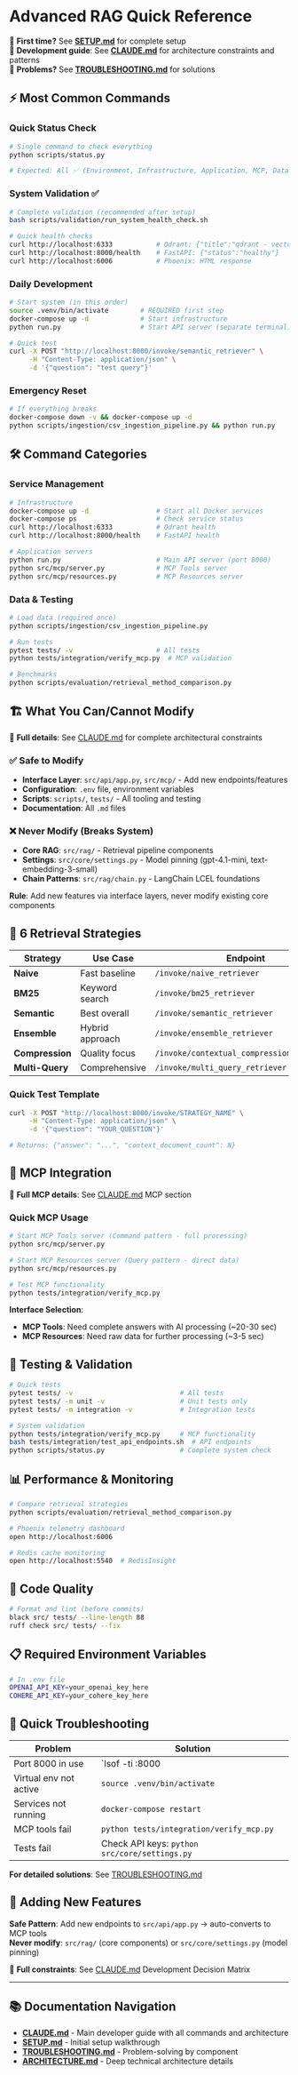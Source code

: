 # Advanced RAG Quick Reference

📖 **First time?** See **[SETUP.md](SETUP.md)** for complete setup  
📘 **Development guide**: See **[CLAUDE.md](../CLAUDE.md)** for architecture constraints and patterns  
🚨 **Problems?** See **[TROUBLESHOOTING.md](TROUBLESHOOTING.md)** for solutions

## ⚡ Most Common Commands

### Quick Status Check
```bash
# Single command to check everything
python scripts/status.py

# Expected: All ✅ (Environment, Infrastructure, Application, MCP, Data)
```

### System Validation ✅
```bash
# Complete validation (recommended after setup)
bash scripts/validation/run_system_health_check.sh

# Quick health checks
curl http://localhost:6333           # Qdrant: {"title":"qdrant - vector search engine"}
curl http://localhost:8000/health    # FastAPI: {"status":"healthy"}
curl http://localhost:6006           # Phoenix: HTML response
```

### Daily Development
```bash
# Start system (in this order)
source .venv/bin/activate        # REQUIRED first step
docker-compose up -d             # Start infrastructure 
python run.py                    # Start API server (separate terminal)

# Quick test
curl -X POST "http://localhost:8000/invoke/semantic_retriever" \
     -H "Content-Type: application/json" \
     -d '{"question": "test query"}'
```

### Emergency Reset
```bash
# If everything breaks
docker-compose down -v && docker-compose up -d
python scripts/ingestion/csv_ingestion_pipeline.py && python run.py
```

## 🛠️ Command Categories

### Service Management
```bash
# Infrastructure
docker-compose up -d                 # Start all Docker services
docker-compose ps                    # Check service status
curl http://localhost:6333           # Qdrant health
curl http://localhost:8000/health    # FastAPI health

# Application servers  
python run.py                        # Main API server (port 8000)
python src/mcp/server.py             # MCP Tools server 
python src/mcp/resources.py          # MCP Resources server
```

### Data & Testing
```bash
# Load data (required once)
python scripts/ingestion/csv_ingestion_pipeline.py

# Run tests
pytest tests/ -v                     # All tests
python tests/integration/verify_mcp.py  # MCP validation

# Benchmarks
python scripts/evaluation/retrieval_method_comparison.py
```

## 🏗️ What You Can/Cannot Modify

📘 **Full details**: See [CLAUDE.md](../CLAUDE.md) for complete architectural constraints

### ✅ Safe to Modify
- **Interface Layer**: `src/api/app.py`, `src/mcp/` - Add new endpoints/features  
- **Configuration**: `.env` file, environment variables
- **Scripts**: `scripts/`, `tests/` - All tooling and testing
- **Documentation**: All `.md` files

### ❌ Never Modify (Breaks System)
- **Core RAG**: `src/rag/` - Retrieval pipeline components
- **Settings**: `src/core/settings.py` - Model pinning (gpt-4.1-mini, text-embedding-3-small)
- **Chain Patterns**: `src/rag/chain.py` - LangChain LCEL foundations

**Rule**: Add new features via interface layers, never modify existing core components

## 🔄 6 Retrieval Strategies

| Strategy | Use Case | Endpoint |
|----------|----------|----------|
| **Naive** | Fast baseline | `/invoke/naive_retriever` |
| **BM25** | Keyword search | `/invoke/bm25_retriever` |
| **Semantic** | Best overall | `/invoke/semantic_retriever` |
| **Ensemble** | Hybrid approach | `/invoke/ensemble_retriever` |
| **Compression** | Quality focus | `/invoke/contextual_compression_retriever` |
| **Multi-Query** | Comprehensive | `/invoke/multi_query_retriever` |

### Quick Test Template
```bash
curl -X POST "http://localhost:8000/invoke/STRATEGY_NAME" \
     -H "Content-Type: application/json" \
     -d '{"question": "YOUR_QUESTION"}'

# Returns: {"answer": "...", "context_document_count": N}
```

## 🔌 MCP Integration

📘 **Full MCP details**: See [CLAUDE.md](../CLAUDE.md) MCP section

### Quick MCP Usage
```bash
# Start MCP Tools server (Command pattern - full processing)
python src/mcp/server.py

# Start MCP Resources server (Query pattern - direct data)  
python src/mcp/resources.py

# Test MCP functionality
python tests/integration/verify_mcp.py
```

**Interface Selection**:
- **MCP Tools**: Need complete answers with AI processing (~20-30 sec)
- **MCP Resources**: Need raw data for further processing (~3-5 sec)

## 🧪 Testing & Validation

```bash
# Quick tests
pytest tests/ -v                           # All tests
pytest tests/ -m unit -v                   # Unit tests only
pytest tests/ -m integration -v            # Integration tests

# System validation  
python tests/integration/verify_mcp.py     # MCP functionality
bash tests/integration/test_api_endpoints.sh  # API endpoints
python scripts/status.py                   # Complete system check
```

## 📊 Performance & Monitoring

```bash
# Compare retrieval strategies
python scripts/evaluation/retrieval_method_comparison.py

# Phoenix telemetry dashboard
open http://localhost:6006

# Redis cache monitoring  
open http://localhost:5540  # RedisInsight
```

## 🔧 Code Quality
```bash
# Format and lint (before commits)
black src/ tests/ --line-length 88
ruff check src/ tests/ --fix
```

## 📋 Required Environment Variables
```bash
# In .env file
OPENAI_API_KEY=your_openai_key_here
COHERE_API_KEY=your_cohere_key_here
```

## 🎯 Quick Troubleshooting

| Problem | Solution |
|---------|----------|
| Port 8000 in use | `lsof -ti :8000 | xargs kill -9` or use `PORT=8001 python run.py` |
| Virtual env not active | `source .venv/bin/activate` |
| Services not running | `docker-compose restart` |
| MCP tools fail | `python tests/integration/verify_mcp.py` |
| Tests fail | Check API keys: `python src/core/settings.py` |

**For detailed solutions**: See [TROUBLESHOOTING.md](TROUBLESHOOTING.md)

## 🔄 Adding New Features

**Safe Pattern**: Add new endpoints to `src/api/app.py` → auto-converts to MCP tools  
**Never modify**: `src/rag/` (core components) or `src/core/settings.py` (model pinning)

📘 **Full constraints**: See [CLAUDE.md](../CLAUDE.md) Development Decision Matrix

---

## 📚 Documentation Navigation

- **[CLAUDE.md](../CLAUDE.md)** - Main developer guide with all commands and architecture
- **[SETUP.md](SETUP.md)** - Initial setup walkthrough  
- **[TROUBLESHOOTING.md](TROUBLESHOOTING.md)** - Problem-solving by component
- **[ARCHITECTURE.md](ARCHITECTURE.md)** - Deep technical architecture details